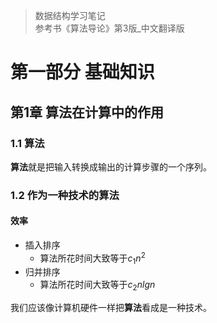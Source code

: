 > 数据结构学习笔记  
> 参考书《算法导论》第3版_中文翻译版  
<script type="text/javascript" src="http://cdn.mathjax.org/mathjax/latest/MathJax.js?config=default"></script>

# 第一部分 基础知识

## 第1章 算法在计算中的作用

### 1.1 算法

**算法**就是把输入转换成输出的计算步骤的一个序列。

### 1.2 作为一种技术的算法
#### 效率

- 插入排序
  - 算法所花时间大致等于$c_1n^2$
- 归并排序
  - 算法所花时间大致等于$c_2nlgn$

我们应该像计算机硬件一样把**算法**看成是一种技术。

